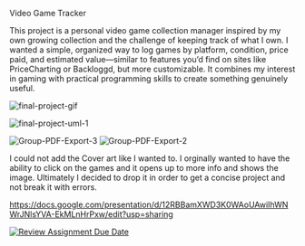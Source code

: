Video Game Tracker

This project is a personal video game collection manager inspired by my own growing collection and the challenge of keeping track of what I own. I wanted a simple, organized way to log games by platform, condition, price paid, and estimated value—similar to features you’d find on sites like PriceCharting or Backloggd, but more customizable. It combines my interest in gaming with practical programming skills to create something genuinely useful.

![final-project-gif](https://github.com/user-attachments/assets/74b7a4d9-a62c-43c8-8b91-43c78ea07ce2)


![final-project-uml-1](https://github.com/user-attachments/assets/3f100c2c-92ba-4325-a794-50c798af4310)

![Group-PDF-Export-3](https://github.com/user-attachments/assets/25f46ba1-8dd4-474b-a5d1-1412922a6f39)
![Group-PDF-Export-2](https://github.com/user-attachments/assets/e569846b-6039-44b0-8e5a-4dc9ca716b89)



I could not add the Cover art like I wanted to. I orginally wanted to have the ability to click on the games and it opens up to more info and shows the image. Ultimately I decided to drop it in order to get a concise project and not break it with errors.

https://docs.google.com/presentation/d/12RBBamXWD3K0WAoUAwiIhWNWrJNlsYVA-EkMLnHrPxw/edit?usp=sharing

[![Review Assignment Due Date](https://classroom.github.com/assets/deadline-readme-button-22041afd0340ce965d47ae6ef1cefeee28c7c493a6346c4f15d667ab976d596c.svg)](https://classroom.github.com/a/cqB80aKZ)

